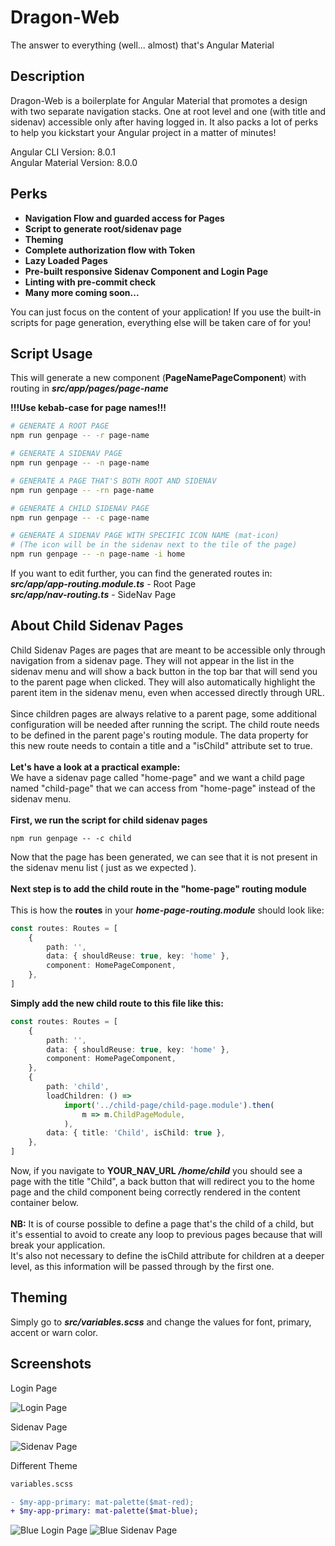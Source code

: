 # Dragon-Web

The answer to everything (well... almost) that's Angular Material

## Description

Dragon-Web is a boilerplate for Angular Material that promotes a design
with two separate navigation stacks. One at root level and one (with title
and sidenav) accessible only after having logged in. It also packs a lot
of perks to help you kickstart your Angular project in a matter of minutes!

Angular CLI Version: 8.0.1 \
Angular Material Version: 8.0.0

## Perks
 - **Navigation Flow and guarded access for Pages**
 - **Script to generate root/sidenav page**
 - **Theming**
 - **Complete authorization flow with Token**
 - **Lazy Loaded Pages**
 - **Pre-built responsive Sidenav Component and Login Page**
 - **Linting with pre-commit check**
 - **Many more coming soon...**
 
You can just focus on the content of your application! If you use the 
built-in scripts for page generation, everything else will be taken care 
of for you!

## Script Usage
This will generate a new component (**PageNamePageComponent**) with routing in 
**_src/app/pages/page-name_** 

**!!!Use kebab-case for page names!!!**
```bash
# GENERATE A ROOT PAGE
npm run genpage -- -r page-name

# GENERATE A SIDENAV PAGE    
npm run genpage -- -n page-name

# GENERATE A PAGE THAT'S BOTH ROOT AND SIDENAV
npm run genpage -- -rn page-name

# GENERATE A CHILD SIDENAV PAGE
npm run genpage -- -c page-name

# GENERATE A SIDENAV PAGE WITH SPECIFIC ICON NAME (mat-icon)
# (The icon will be in the sidenav next to the tile of the page)
npm run genpage -- -n page-name -i home
```

If you want to edit further, you can find the generated routes in:\
**_src/app/app-routing.module.ts_** - Root Page \
**_src/app/nav-routing.ts_** - SideNav Page

## About Child Sidenav Pages

Child Sidenav Pages are pages that are meant to be accessible only
through navigation from a sidenav page. They will not appear in the list
in the sidenav menu and will show a back button in the top bar that
will send you to the parent page when clicked. They will also automatically
highlight the parent item in the sidenav menu, even when accessed directly
through URL.<br><br>
Since children pages are always relative to a parent page, some additional
configuration will be needed after running the script. The child route
needs to be defined in the parent page's routing module. The data
property for this new route needs to contain a title and a "isChild"
attribute set to true.<br><br>
**Let's have a look at a practical example:**<br>
We have a sidenav page called "home-page" and we want a child page
named "child-page" that we can access from "home-page" instead of
the sidenav menu.<br><br>
**First, we run the script for child sidenav pages**
```
npm run genpage -- -c child
```
Now that the page has been generated, we can see that it is not present
in the sidenav menu list ( just as we expected ).<br><br>
**Next step is to add the child route in the "home-page" routing module**
<br><br>
This is how the **routes** in your **_home-page-routing.module_** should look like:
```typescript
const routes: Routes = [
    {
        path: '',
        data: { shouldReuse: true, key: 'home' },
        component: HomePageComponent,
    },
]
```
**Simply add the new child route to this file like this:**
```typescript
const routes: Routes = [
    {
        path: '',
        data: { shouldReuse: true, key: 'home' },
        component: HomePageComponent,
    },
    {
        path: 'child',
        loadChildren: () =>
            import('../child-page/child-page.module').then(
                m => m.ChildPageModule,
            ),
        data: { title: 'Child', isChild: true },
    },
]
```
Now, if you navigate to **YOUR_NAV_URL** **_/home/child_**
you should see a page with the title "Child", a back button that will
redirect you to the home page and the child component being correctly
rendered in the content container below.<br><br>
**NB:** It is of course possible to define a page that's the child of a child,
but it's essential to avoid to create any loop to previous pages
because that will break your application.<br>
It's also not necessary to define the isChild attribute for children
at a deeper level, as this information will be passed through by the
first one.


## Theming

Simply go to **_src/variables.scss_** and change the values for
font, primary, accent or warn color.

## Screenshots
Login Page

![Login Page](docs/images/login.png)

 Sidenav Page
 
![Sidenav Page](docs/images/sidenav.png)

Different Theme

``` diff
variables.scss

- $my-app-primary: mat-palette($mat-red);
+ $my-app-primary: mat-palette($mat-blue);
```
![Blue Login Page](docs/images/login-blue.png)
![Blue Sidenav Page](docs/images/sidenav-blue.png)
